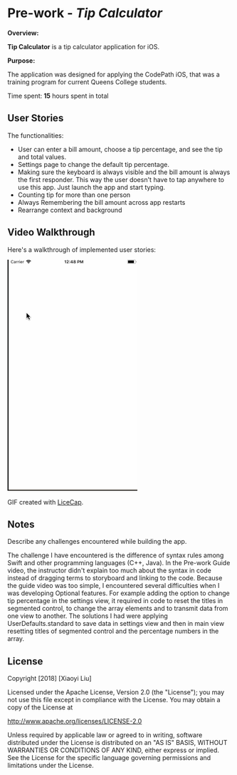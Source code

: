 # Pre-work - *Tip Calculator*

**Overview:**

**Tip Calculator** is a tip calculator application for iOS.  

**Purpose:**

The application was designed for applying the CodePath iOS, that was a training program for current Queens College students.

Time spent: **15** hours spent in total

## User Stories

The functionalities:

- User can enter a bill amount, choose a tip percentage, and see the tip and total values.
- Settings page to change the default tip percentage.
- Making sure the keyboard is always visible and the bill amount is always the first responder. This way the user doesn't have to tap anywhere to use this app. Just launch the app and start typing.   
- Counting tip for more than one person
- Always Remembering the bill amount across app restarts
- Rearrange context and background

## Video Walkthrough 

Here's a walkthrough of implemented user stories:

<img src='https://github.com/lxy878/Pre-work/blob/master/walkthrough.gif' title='Video Walkthrough' width='' alt='Video Walkthrough' />

GIF created with [LiceCap](http://www.cockos.com/licecap/).

## Notes

Describe any challenges encountered while building the app.  

The challenge I have encountered is the difference of syntax rules among Swift and other programming languages (C++, Java). In the Pre-work Guide video, the instructor didn't explain too much about the syntax in code instead of dragging terms to storyboard and linking to the code.  Because the guide video was too simple, I encountered several difficulties when I was developing Optional features.  For example adding the option to change tip percentage in the settings view, it required in code to reset the titles in segmented control, to change the array elements and to transmit data from one view to another. The solutions I had were applying UserDefaults.standard to save data in settings view and then in main view resetting titles of segmented control and the percentage numbers in the array.


## License

Copyright [2018] [Xiaoyi Liu]

Licensed under the Apache License, Version 2.0 (the "License");
you may not use this file except in compliance with the License.
You may obtain a copy of the License at

http://www.apache.org/licenses/LICENSE-2.0

Unless required by applicable law or agreed to in writing, software
distributed under the License is distributed on an "AS IS" BASIS,
WITHOUT WARRANTIES OR CONDITIONS OF ANY KIND, either express or implied.
See the License for the specific language governing permissions and
limitations under the License.
